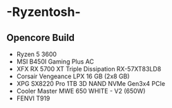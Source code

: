 # -Ryzentosh-
## Opencore Build
- Ryzen 5 3600
- MSI B450I Gaming Plus AC
- XFX RX 5700 XT Triple Dissipation RX-57XT83LD8
- Corsair Vengeance LPX 16 GB (2x8 GB)
- XPG SX8220 Pro 1TB 3D NAND NVMe Gen3x4 PCIe
- Cooler Master MWE 650 WHITE - V2 (650W)
- FENVI T919
